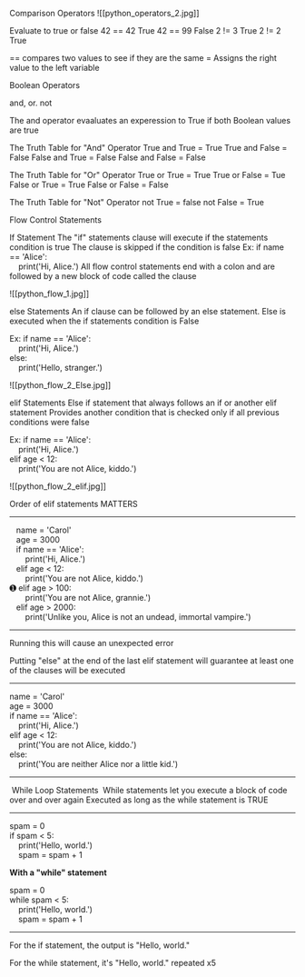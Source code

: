 Comparison Operators
![[python_operators_2.jpg]]

Evaluate to true or false 
	42 == 42
True
	42 == 99
False
	2 != 3
True
	2 != 2
True

== compares two values to see if they are the same
= Assigns the right value to the left variable

Boolean Operators

and, or. not

The and operator evaaluates an experession to True if both Boolean values are true

The Truth Table for "And" Operator
	True and True = True
	True and False = False
	False and True = False
	False and False = False
	

The Truth Table for "Or" Operator
	True or True = True
	True or False = Tue
	False or True = True
	False or False = False

The Truth Table for "Not" Operator
	not True = false
	not False = True

Flow Control Statements

If Statement
	The "if" statements clause will execute if the statements condition is true
	The clause is skipped if the condition is false
		Ex:
			if name == 'Alice':  
			    print('Hi, Alice.')
All flow control statements end with a colon and are followed by a new block of code called the clause

![[python_flow_1.jpg]]

else Statements
An if clause can be followed by an else statement. Else is executed when the if statements condition is False

Ex:
	if name == 'Alice':  
	    print('Hi, Alice.')  
else:  
    print('Hello, stranger.')

![[python_flow_2_Else.jpg]]

elif Statements
Else if statement that always follows an if or another elif statement
	Provides another condition that is checked only if all previous conditions were false

Ex:
	if name == 'Alice':  
	    print('Hi, Alice.')  
	elif age < 12:  
	    print('You are not Alice, kiddo.')

![[python_flow_2_elif.jpg]]

Order of elif statements MATTERS
____________________
   name = 'Carol'  
   age = 3000  
   if name == 'Alice':  
       print('Hi, Alice.')  
   elif age < 12:  
       print('You are not Alice, kiddo.')  
➊ elif age > 100:  
       print('You are not Alice, grannie.')  
   elif age > 2000:  
       print('Unlike you, Alice is not an undead, immortal vampire.')
____________________
Running this will cause an unexpected error

Putting "else" at the end of the last elif statement will guarantee at least one of the clauses will be executed

________________________________
name = 'Carol'  
age = 3000  
if name == 'Alice':  
    print('Hi, Alice.')  
elif age < 12:  
    print('You are not Alice, kiddo.')  
else:  
    print('You are neither Alice nor a little kid.')
________________________________
 While Loop Statements
 While statements let you execute a block of code over and over  again
Executed as long as the while statement is TRUE 
_______________
spam = 0  
if spam < 5:  
    print('Hello, world.')  
    spam = spam + 1

**With a "while" statement**

spam = 0  
while spam < 5:  
    print('Hello, world.')  
    spam = spam + 1
_____________________________________
For the if statement, the output is "Hello, world."

For the while statement, it's "Hello, world." repeated x5